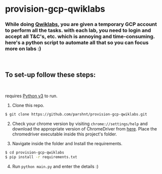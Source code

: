# provision-gcp-qwiklabs

### While doing [Qwiklabs](https://www.qwiklabs.com/), you are given a temporary GCP account to perform all the tasks. with each lab, you need to login and accept all T&C's, etc. which is annoying and time-consuming. here's a python script to automate all that so you can focus more on labs :)

<br>

## To set-up follow these steps:

<br>

requires [Python v3](https://www.python.org/downloads/) to run.

1. Clone this repo.

```sh
$ git clone https://github.com/parshnt/provision-gcp-qwiklabs.git
```

2. Check your chrome version by visiting `chrome://settings/help` and download the appropriate version of ChromeDriver from [here](https://chromedriver.chromium.org/downloads). Place the chromedriver executable inside this project's folder.


3. Navigate inside the folder and Install the requirements.

```sh
$ cd provision-gcp-qwiklabs
$ pip install -r requirements.txt
```

4. Run `python main.py` and enter the details :)
